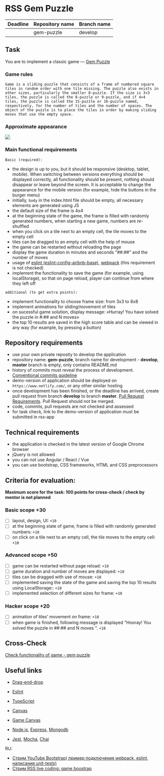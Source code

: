 # RSS Gem Puzzle

| Deadline | Repository name | Branch name |
| -------- | --------------- | ----------- |
|          | gem-puzzle      | develop     |

## Task

You are to implement a classic game — [Gem Puzzle](https://en.wikipedia.org/wiki/15_puzzle)

### Game rules

`Game is a sliding puzzle that consists of a frame of numbered square tiles in random order with one tile missing. The puzzle also exists in other sizes, particularly the smaller 8-puzzle. If the size is 3×3 tiles, the puzzle is called the 8-puzzle or 9-puzzle, and if 4×4 tiles, the puzzle is called the 15-puzzle or 16-puzzle named, respectively, for the number of tiles and the number of spaces. The object of the puzzle is to place the tiles in order by making sliding moves that use the empty space.`

### Approximate appearance

![](https://i.imgur.com/AFOXNmG.png)

### Main functional requirements

`Basic (required):`

- the design is up to you, but it should be responsive (desktop, tablet, mobile). When switching between versions everything should be displayed correctly, all functionality should be present, nothing should disappear or leave beyond the screen. It is acceptable to change the appearance for the mobile version (for example, hide the buttons in the burger menu)
- initially, `body` in the index.html file should be empty, all necessary elements are generated using JS
- the default size of the frame is 4x4
- at the beginning state of the game, the frame is filled with randomly generated numbers, when starting a new game, numbers are re-shuffled
- when you click on a tile next to an empty cell, the tile moves to the empty cell
- tiles can be dragged to an empty cell with the help of mouse
- the game can be restarted without reloading the page
- display the game duration in minutes and seconds "##:##" and the number of moves
- usage of [eslint (eslint-config-airbnb-base)](https://eslint.org/), [webpack](https://webpack.js.org/) (this requirement is not checked)
- implement the functionality to save the game (for example, using localStorage), so that on page reload, player can continue from where they left off

`additional (to get extra points):`

- implement functionality to choose frame size: from 3х3 to 8х8
- implement animations for sliding/movement of tiles
- on sucessful game solution, display message: «Hurray! You have solved the puzzle in #:## and N moves»
- the top 10 results are saved in the high score table and can be viewed in any way (for example, by pressing a button)

## Repository requirements

- use your own private reposity to develop the application
- repository name: **gem-puzzle**, branch name for development - **develop**, **master** branch is empty, only contains README.md
- history of commits must reveal the process of development. [Conventional commits guideline](https://www.conventionalcommits.org/en/v1.0.0/)
- demo-version of application should be deployed on `https://www.netlify.com/`, or any other similar hosting
- once development has been finished, or the deadline has arrived, create pull request from branch **develop** to branch **master**. [Pull Request Requirements](https://docs.rs.school/#/stage2?id=Описание-pull-request-должно-содержать-следующую-информацию). Pull Request should not be merged.
- code, commits, pull requests are not checked and assessed
- for task check, link to the demo-version of application must be submitted in rss-app

## Technical requirements

- the application is checked in the latest version of Google Chrome browser
- jQuery is not allowed
- you can not use Angular / React / Vue
- you can use bootstrap, CSS frameworks, HTML and CSS preprocessors

## Criteria for evaluation:

**Maximum score for the task: 100 points for cross-check / check by mentor is not planned**

### Basic scope +30

- [ ] layout, design, UI: `+10`
- [ ] at the beginning state of game, frame is filled with randomly generated numbers: `+10`
- [ ] on click on a tile next to an empty cell, the tile moves to the empty cell: `+10`

### Advanced scope +50

- [ ] game can be restarted without page reload: `+10`
- [ ] game duration and number of moves are displayed: `+10`
- [ ] tiles can be dragged with use of mouse: `+10`
- [ ] implemented saving the state of the game and saving the top 10 results using LocalStorage:: `+10`
- [ ] implemented selection of different sizes for frame: `+10`

### Hacker scope +20

- [ ] animation of tiles' movement on frame: `+10`
- [ ] when game is finished, following message is displayed "Hooray! You solved the puzzle in ##:## and N moves ". `+10`

## Cross-Check

[Check functionality of game - gem puzzle](https://rolling-scopes-school.github.io/checklist/)

## Useful links

- [Drag-end-drop](https://learn.javascript.info/mouse-drag-and-drop)

- [Eslint](https://eslint.org/)
- [TypeScript](https://www.typescriptlang.org/)
- [Canvas](https://developer.mozilla.org/en/docs/Web/API/Canvas_API/Tutorial)
- [Game Canvas](https://www.w3schools.com/graphics/game_canvas.asp)
- [Node.js](https://nodejs.org/en/), [Express](http://expressjs.com/), [Mongodb](https://www.mongodb.com/)
- [Jest](https://jestjs.io/), [Mocha](https://mochajs.org/), [Chai](https://www.chaijs.com/)

RU:

- [Стрим YouTube Bootstrap( пример подключения webpack, eslint, написания unit-tests)](https://www.youtube.com/watch?v=1Nk09Z4ca4A&list=PLe--kalBDwjj81fKdWlvpLsizajSAK-lh&index=32)
- [Стрим RSS live coding: game boostrap](https://www.youtube.com/watch?v=pz9SihVxjo8&list=PLe--kalBDwjiBYlF6OivjURvvJg58tYY2&index=8)
